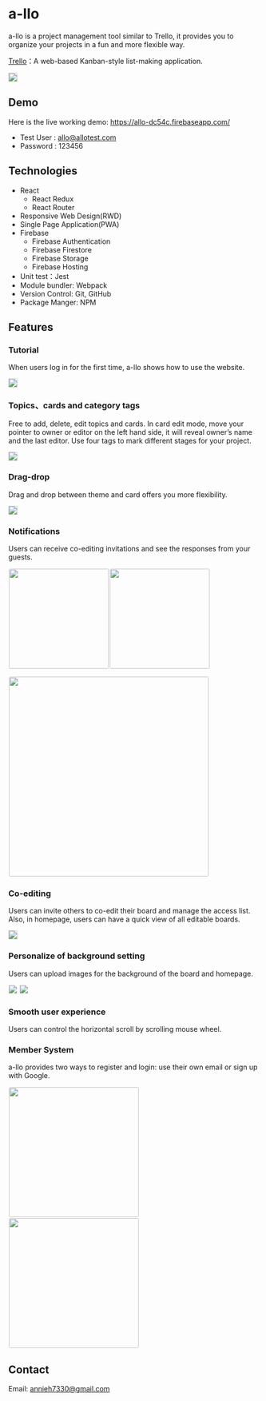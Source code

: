 # a-llo

a-llo is a project management tool similar to Trello, it provides you to organize your projects in a fun and more flexible way.

[Trello](https://trello.com/en-US)：A web-based Kanban-style list-making application.

<img style="border: 1px solid lightgrey; border-radius: 4px width:800px" src="https://i.imgur.com/jd5d4SG.png" /> 

## Demo
Here is the live working demo: https://allo-dc54c.firebaseapp.com/

* Test User : allo@allotest.com
* Password : 123456

## Technologies

* React
    * React Redux
    * React Router
* Responsive Web Design(RWD)
* Single Page Application(PWA)
* Firebase
    * Firebase Authentication
    * Firebase Firestore
    * Firebase Storage
    * Firebase Hosting
* Unit test：Jest
* Module bundler: Webpack
* Version Control: Git, GitHub
* Package Manger: NPM

## Features

### Tutorial

When users log in for the first time, a-llo shows how to use the website.


<img style="border: 1px solid lightgrey; border-radius: 4px width:800px" src="https://i.imgur.com/DqymmTL.jpg" /> 

### Topics、cards and category tags

Free to add, delete, edit topics and cards.
In card edit mode, move your pointer to owner or editor on the left hand side, it will reveal owner’s name and the last editor.
Use four tags to mark different stages for your project.

<img style="border: 1px solid lightgrey; border-radius: 4px width:800px" src="https://i.imgur.com/KZvGKJS.gif" /> 

### Drag-drop

Drag and drop between theme and card offers you more flexibility.

<img style="border: 1px solid lightgrey; border-radius: 4px width:800px" src="https://i.imgur.com/9SPXSI4.gif" /> 

### Notifications

Users can receive co-editing invitations and see the responses from your guests.


<img style="border: 1px solid white; border-radius: 4px" src="https://i.imgur.com/2p6Qmyf.png" width="200px" /><img style="border: 1px solid white; border-radius: 4px; margin-right: 20px" src="https://i.imgur.com/HZhAR1U.png" width="200px" />

<img style="border: 1px solid white; border-radius: 4px" src="https://i.imgur.com/Plv4NWM.gif" width="400px" />

### Co-editing

Users can invite others to co-edit their board and manage the access list.
Also, in homepage, users can have a quick view of all editable boards. 

<img style="border: 1px solid lightgrey; border-radius: 4px width:800px" src="https://i.imgur.com/TgKxgXY.png" /> 

### Personalize of background setting

Users can upload images for the background of the board and homepage. 

<img style="border: 1px solid white; border-radius: 4px width:800px" src="https://i.imgur.com/6qb7hy0.jpg" />
<img style="border: 1px solid white; border-radius: 4px width:800px" src="https://i.imgur.com/azVqEKR.png" />


### Smooth user experience

Users can control the horizontal scroll by scrolling mouse wheel.

### Member System

a-llo provides two ways to register and login: use their own email or sign up with Google. 

<img style="border: 1px solid white; border-radius: 4px; margin-right: 20px" src="https://i.imgur.com/jBbwlGc.png" width="260px" /><img style="border: 1px solid white; border-radius: 4px" src="https://i.imgur.com/3U5dVFV.png" width="260px" />

## Contact

Email: annieh7330@gmail.com
